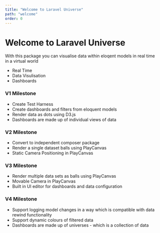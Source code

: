 ```yaml
---
title: "Welcome to Laravel Universe"
path: "welcome"
order: 0
---
```


# Welcome to Laravel Universe

With this package you can visualise data within eloqent models in real time in a virtual world

* Real Time
* Data Visulisation
* Dashboards

### V1 Milestone
- Create Test Harness
- Create dashboards and filters from eloquent models
- Render data as dots using D3.js
- Dashboards are made up of individual views of data

### V2 Milestone
- Convert to independent composer package
- Render a single dataset balls using PlayCanvas
- Static Camera Positioning in PlayCanvas

### V3 Milestone
- Render multiple data sets as balls using PlayCanvas
- Movable Camera in PlayCanvas
- Built in UI editor for dashboards and data configuration

### V4 Milestone
- Support logging model changes in a way which is compatible with data rewind functionality
- Support dynamic colours of filtered data
- Dashboards are made up of universes - which is a collection of data
